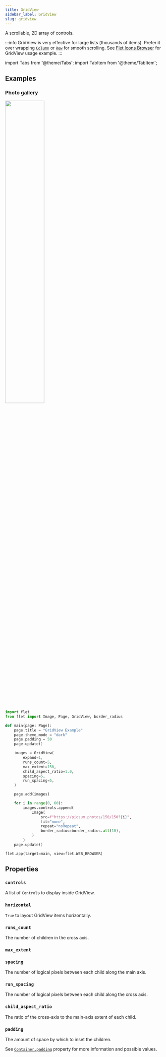 ```yaml
---
title: GridView
sidebar_label: GridView
slug: gridview
---
```


A scrollable, 2D array of controls.

:::info
GridView is very effective for large lists (thousands of items). Prefer it over wrapping [`Column`](column) or [`Row`](row) for smooth scrolling. See [Flet Icons Browser](https://github.com/flet-dev/examples/blob/main/python/icons-browser/main.py) for GridView usage example.
:::

import Tabs from '@theme/Tabs';
import TabItem from '@theme/TabItem';

## Examples

### Photo gallery

<img src="/img/docs/controls/gridview/photo-gallery.png" width="50%"/>

<Tabs groupId="language">
  <TabItem value="python" label="Python" default>

```python
import flet
from flet import Image, Page, GridView, border_radius

def main(page: Page):
    page.title = "GridView Example"
    page.theme_mode = "dark"
    page.padding = 50
    page.update()

    images = GridView(
        expand=1,
        runs_count=5,
        max_extent=150,
        child_aspect_ratio=1.0,
        spacing=5,
        run_spacing=5,
    )

    page.add(images)

    for i in range(0, 60):
        images.controls.append(
            Image(
                src=f"https://picsum.photos/150/150?{i}",
                fit="none",
                repeat="noRepeat",
                border_radius=border_radius.all(10),
            )
        )
    page.update()

flet.app(target=main, view=flet.WEB_BROWSER)
```
  </TabItem>
</Tabs>

## Properties

### `controls`

A list of `Control`s to display inside GridView.

### `horizontal`

`True` to layout GridView items horizontally.

### `runs_count`

The number of children in the cross axis.

### `max_extent`

### `spacing`

The number of logical pixels between each child along the main axis.

### `run_spacing`

The number of logical pixels between each child along the cross axis.

### `child_aspect_ratio`

The ratio of the cross-axis to the main-axis extent of each child.

### `padding`

The amount of space by which to inset the children.

See [`Container.padding`](container#padding) property for more information and possible values.